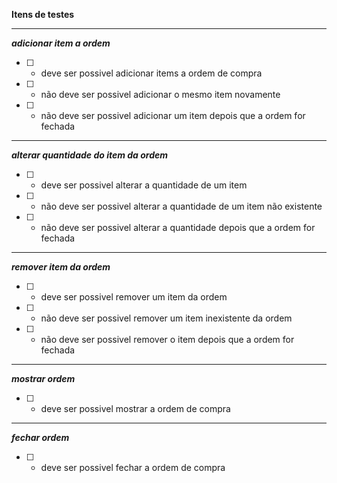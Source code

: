 **Itens de testes**

----
***adicionar item a ordem***

- [ ] - deve ser possivel adicionar items a ordem de compra
- [ ] - não deve ser possivel adicionar o mesmo item novamente
- [ ] - não deve ser possivel adicionar um item depois que a ordem for fechada
----
***alterar quantidade do item da ordem***

- [ ] - deve ser possivel alterar a quantidade de um item
- [ ] - não deve ser possivel alterar a quantidade de um item não existente
- [ ] - não deve ser possivel alterar a quantidade depois que a ordem for fechada

----
***remover item da ordem***

- [ ] - deve ser possivel remover um item da ordem
- [ ] - não deve ser possivel remover um item inexistente da ordem
- [ ] - não deve ser possivel remover o item depois que a ordem for fechada

----
***mostrar ordem***

- [ ] - deve ser possivel mostrar a ordem de compra
  
----
***fechar ordem***

- [ ] - deve ser possivel fechar a ordem de compra